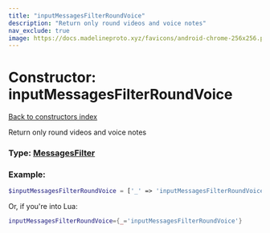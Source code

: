 ```yaml
---
title: "inputMessagesFilterRoundVoice"
description: "Return only round videos and voice notes"
nav_exclude: true
image: https://docs.madelineproto.xyz/favicons/android-chrome-256x256.png
---
```

# Constructor: inputMessagesFilterRoundVoice  
[Back to constructors index](index.md)



Return only round videos and voice notes




### Type: [MessagesFilter](../types/MessagesFilter.md)


### Example:

```php
$inputMessagesFilterRoundVoice = ['_' => 'inputMessagesFilterRoundVoice'];
```  


Or, if you're into Lua:

```lua
inputMessagesFilterRoundVoice={_='inputMessagesFilterRoundVoice'}

```


